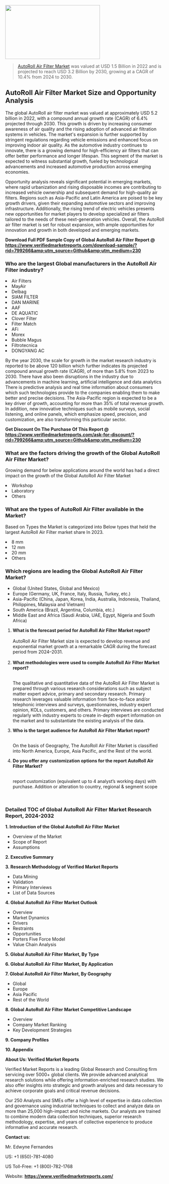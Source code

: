 <img src="https://ffe5etoiles.com/wp-content/uploads/2024/12/MST1-300x171.png" alt="" width="300" height="171" class="alignnone size-medium wp-image-20088" /><blockquote><p><p><a href="https://www.verifiedmarketreports.com/download-sample/?rid=799266&utm_source=Github&utm_medium=230" target="_blank">AutoRoll Air Filter Market</a> was valued at USD 1.5 Billion in 2022 and is projected to reach USD 3.2 Billion by 2030, growing at a CAGR of 10.4% from 2024 to 2030.</p></blockquote><p><h2>AutoRoll Air Filter Market Size and Opportunity Analysis</h2><p>The global AutoRoll air filter market was valued at approximately USD 5.2 billion in 2022, with a compound annual growth rate (CAGR) of 6.4% projected through 2030. This growth is driven by increasing consumer awareness of air quality and the rising adoption of advanced air filtration systems in vehicles. The market's expansion is further supported by stringent regulations regarding vehicle emissions and enhanced focus on improving indoor air quality. As the automotive industry continues to innovate, there is a growing demand for high-efficiency air filters that can offer better performance and longer lifespan. This segment of the market is expected to witness substantial growth, fueled by technological advancements and increased automotive production across emerging economies.</p><p>Opportunity analysis reveals significant potential in emerging markets, where rapid urbanization and rising disposable incomes are contributing to increased vehicle ownership and subsequent demand for high-quality air filters. Regions such as Asia-Pacific and Latin America are poised to be key growth drivers, given their expanding automotive sectors and improving infrastructure. Additionally, the rising trend of electric vehicles presents new opportunities for market players to develop specialized air filters tailored to the needs of these next-generation vehicles. Overall, the AutoRoll air filter market is set for robust expansion, with ample opportunities for innovation and growth in both developed and emerging markets.</p></p><p class=""><strong>Download Full PDF Sample Copy of Global AutoRoll Air Filter Report @ <a href="https://www.verifiedmarketreports.com/download-sample/?rid=799266&amp;utm_source=Github&amp;utm_medium=230" target="_blank">https://www.verifiedmarketreports.com/download-sample/?rid=799266&amp;utm_source=Github&amp;utm_medium=230</a></strong></p><h3 id="" class="">Who are the largest Global manufacturers in the AutoRoll Air Filter industry?</h3><p><li>Air Filters</li><li> MayAir</li><li> Delbag</li><li> SIAM FILTER</li><li> DAN MARINE</li><li> AAF</li><li> DE AQUATIC</li><li> Clover Filter</li><li> Filter Match</li><li> AFi</li><li> Morex</li><li> Bubble Magus</li><li> Filtrotecnica</li><li> DONGYANG AC</li></p><div class=""><div class="" dir="" data-message-author-role="" data-message-id="" data-message-model-slug=""><div class=""><div class=""><div class=""><div class="" dir="" data-message-author-role="" data-message-id="" data-message-model-slug=""><div class=""><div class=""><p>By the year 2030, the scale for growth in the market research industry is reported to be above 120 billion which further indicates its projected compound annual growth rate (CAGR), of more than 5.8% from 2023 to 2030. There have also been disruptions in the industry due to advancements in machine learning, artificial intelligence and data analytics There is predictive analysis and real time information about consumers which such technologies provide to the companies enabling them to make better and precise decisions. The Asia-Pacific region is expected to be a key driver of growth, accounting for more than 35% of total revenue growth. In addition, new innovative techniques such as mobile surveys, social listening, and online panels, which emphasize speed, precision, and customization, are also transforming this particular sector.</p><p><strong>Get Discount On The Purchase Of This Report @&nbsp; <a href="https://www.verifiedmarketreports.com/ask-for-discount/?rid=799266&amp;utm_source=Github&amp;utm_medium=230" target="_blank">https://www.verifiedmarketreports.com/ask-for-discount/?rid=799266&amp;utm_source=Github&amp;utm_medium=230</a></strong></p></div></div></div></div></div></div></div></div><h3 id="" class="">What are the factors driving the growth of the Global AutoRoll Air Filter Market?</h3><p id="" class="">Growing demand for below applications around the world has had a direct impact on the growth of the Global AutoRoll Air Filter Market</p><p id="" class=""><li>Workshop</li><li> Laboratory</li><li> Others</li></p><h3 id="" class="">What are the types of AutoRoll Air Filter available in the Market?</h3><p id="" class="">Based on Types the Market is categorized into Below types that held the largest AutoRoll Air Filter market share In 2023.</p><p id="" class=""><li>8 mm</li><li> 12 mm</li><li> 20 mm</li><li> Others</li></p><h3 id="" class="">Which regions are leading the Global AutoRoll Air Filter Market?</h3><ul><li>Global (United States, Global and Mexico)</li><li>Europe (Germany, UK, France, Italy, Russia, Turkey, etc.)</li><li>Asia-Pacific (China, Japan, Korea, India, Australia, Indonesia, Thailand, Philippines, Malaysia and Vietnam)</li><li>South America (Brazil, Argentina, Columbia, etc.)</li><li>Middle East and Africa (Saudi Arabia, UAE, Egypt, Nigeria and South Africa)</li></ul><p><ol><li><strong>What is the forecast period for AutoRoll Air Filter Market report?<br /></strong><br /><span data-sheets-root="1" data-sheets-value="{&quot;1&quot;:2,&quot;2&quot;:&quot;XXXX size is expected to develop revenue and exponential market growth at a remarkable CAGR during the forecast period from 2024&ndash;2030.&quot;}" data-sheets-userformat="{&quot;2&quot;:12674,&quot;4&quot;:{&quot;1&quot;:2,&quot;2&quot;:16776960},&quot;10&quot;:2,&quot;11&quot;:0,&quot;15&quot;:&quot;Arial&quot;,&quot;16&quot;:12}">AutoRoll Air Filter Market size is expected to develop revenue and exponential market growth at a remarkable CAGR during the forecast period from 2024&ndash;2031.</span><br /><br /></li><li><strong>What methodologies were used to compile AutoRoll Air Filter Market report?<br /><br /></strong><p>The qualitative and quantitative data of the&nbsp;AutoRoll Air Filter Market is prepared through various research considerations such as subject matter expert advice, primary and secondary research. Primary research leverages valuable information from face-to-face and/or telephonic interviews and surveys, questionnaires, industry expert opinion, KOLs, customers, and others. Primary interviews are conducted regularly with industry experts to create in-depth expert information on the market and to substantiate the existing analysis of the data.&nbsp;</p></li><li><strong>Who is the target audience for AutoRoll Air Filter Market report?<br /><br /></strong><p>On the basis of Geography, The&nbsp;AutoRoll Air Filter Market is classified into North America, Europe, Asia Pacific, and the Rest of the world.</p></li><li><strong>Do you offer any customization options for the report AutoRoll Air Filter Market?<br /><br /></strong><p>report customization (equivalent up to 4 analyst&rsquo;s working days) with purchase. Addition or alteration to country, regional &amp; segment scope</p><p>&nbsp;</p></li></ol></p><h3 id="" class="">Detailed TOC of Global AutoRoll Air Filter Market Research Report, 2024-2032</h3><p id="" class=""><strong>1. Introduction of the Global AutoRoll Air Filter Market</strong></p><ul><li>Overview of the Market</li><li>Scope of Report</li><li>Assumptions</li></ul><p id="" class=""><strong>2. Executive Summary</strong></p><p id="" class=""><strong>3. Research Methodology of&nbsp;Verified Market Reports</strong></p><ul><li>Data Mining</li><li>Validation</li><li>Primary Interviews</li><li>List of Data Sources</li></ul><p id="" class=""><strong>4. Global AutoRoll Air Filter Market Outlook</strong></p><ul><li>Overview</li><li>Market Dynamics</li><li>Drivers</li><li>Restraints</li><li>Opportunities</li><li>Porters Five Force Model</li><li>Value Chain Analysis</li></ul><p id="" class=""><strong>5. Global AutoRoll Air Filter Market, By&nbsp;Type</strong></p><p id="" class=""><strong>6. Global AutoRoll Air Filter Market, By Application</strong></p><p id="" class=""><strong>7. Global AutoRoll Air Filter Market, By Geography</strong></p><ul><li>Global</li><li>Europe</li><li>Asia Pacific</li><li>Rest of the World</li></ul><p id="" class=""><strong>8. Global AutoRoll Air Filter Market Competitive Landscape</strong></p><ul><li>Overview</li><li>Company Market Ranking</li><li>Key Development Strategies</li></ul><p id="" class=""><strong>9. Company Profiles</strong></p><p id="" class=""><strong>10. Appendix</strong></p><p id="" class=""><strong>About Us: Verified Market Reports</strong></p><p id="" class="">Verified Market Reports is a leading Global Research and Consulting firm servicing over 5000+ global clients. We provide advanced analytical research solutions while offering information-enriched research studies. We also offer insights into strategic and growth analyses and data necessary to achieve corporate goals and critical revenue decisions.</p><p id="" class="">Our 250 Analysts and SMEs offer a high level of expertise in data collection and governance using industrial techniques to collect and analyze data on more than 25,000 high-impact and niche markets. Our analysts are trained to combine modern data collection techniques, superior research methodology, expertise, and years of collective experience to produce informative and accurate research.</p><p id="" class=""><strong>Contact us:</strong></p><p id="" class="">Mr. Edwyne Fernandes</p><p id="" class="">US: +1 (650)-781-4080</p><p id="" class="">US Toll-Free: +1 (800)-782-1768</p><p id="" class="">Website: <a target="" data-test-app-aware-link=""><strong>https://www.verifiedmarketreports.com/</strong></a></p>
